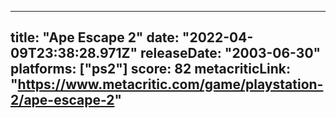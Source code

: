 
---
title: "Ape Escape 2"
date: "2022-04-09T23:38:28.971Z"
releaseDate: "2003-06-30"
platforms: ["ps2"]
score: 82
metacriticLink: "https://www.metacritic.com/game/playstation-2/ape-escape-2"
---
